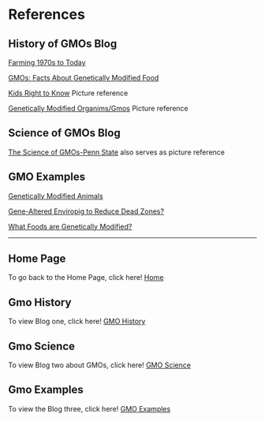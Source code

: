 # References 
## History of GMOs Blog
[Farming 1970s to Today](https://livinghistoryfarm.org/farminginthe70s/crops_10.html)

[GMOs: Facts About Genetically Modified Food](https://www.livescience.com/40895-gmo-facts.html)

[Kids Right to Know](http://www.kidsrighttoknow.com/gmos/) Picture reference

[Genetically Modified Organims/Gmos](https://eatattexastech.wordpress.com/2017/08/09/genetically-modified-organisms-gmos/) Picture reference 

## Science of GMOs Blog
[The Science of GMOs-Penn State](https://agsci.psu.edu/magazine/articles/2015/spring-summer/the-science-of-gmos) also serves as picture reference

## GMO Examples
[Genetically Modified Animals](https://www.theguardian.com/environment/2018/jun/24/genetically-engineered-animals-the-five-controversial-science)

[Gene-Altered Enviropig to Reduce Dead Zones?](https://news.nationalgeographic.com/news/2010/03/100330-bacon-pigs-enviropig-dead-zones/)

[What Foods are Genetically Modified?](https://www.bestfoodfacts.org/what-foods-are-gmo/)

---

## Home Page

To go back to the Home Page, click here! [Home](https://wdeaton.github.io/GMO-Introduction/)

## Gmo History

To view Blog one, click here! [GMO History](https://wdeaton.github.io/Gmos-Blog/)

## Gmo Science

To view Blog two about GMOs, click here! [GMO Science](https://wdeaton.github.io/Gmos-Blog-Science/)

## Gmo Examples

To view the Blog three, click here! [GMO Examples](https://wdeaton.github.io/GMOExamples/)
